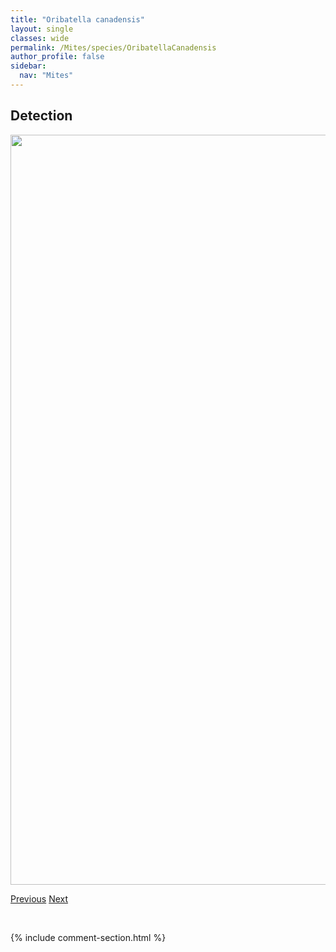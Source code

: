 ```yaml
---
title: "Oribatella canadensis"
layout: single
classes: wide
permalink: /Mites/species/OribatellaCanadensis
author_profile: false
sidebar:
  nav: "Mites"
---
```


<h2>Detection</h2>

<a href="https://drive.google.com/uc?export=view&id=1d8EJmQFx3rb1lNpzGPlEIOjz7F-qlZgq">
<img src="https://drive.google.com/uc?export=view&id=1d8EJmQFx3rb1lNpzGPlEIOjz7F-qlZgq" height = "1200" width = "800">
</a>


<a href="/DevelopmentWebsite/Mites/species/OribatellaBanksi" class="pagination--pager" title="Oribatella banksi">Previous</a> <a href="/DevelopmentWebsite/Mites/species/OribatellaEwingi" class="pagination--pager" title="Oribatella ewingi">Next</a>

<p>&nbsp;</p>

{% include comment-section.html %}
